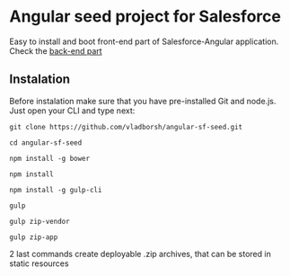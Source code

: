 # Angular seed project for Salesforce

Easy to install and boot front-end part of Salesforce-Angular application. Check the [back-end part](https://github.com/vladborsh/angular-sf-seed-back)

## Instalation

Before instalation make sure that you have pre-installed Git and node.js. Just open your CLI and type next:

```
git clone https://github.com/vladborsh/angular-sf-seed.git

cd angular-sf-seed

npm install -g bower

npm install

npm install -g gulp-cli 

gulp

gulp zip-vendor

gulp zip-app

```

2 last commands create deployable .zip archives, that can be stored in static resources
